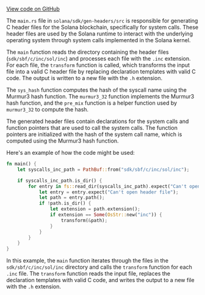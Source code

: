 [View code on GitHub](https://github.com/solana-labs/solana/tree/master/na/sdk/gen-headers/src)

The `main.rs` file in `solana/sdk/gen-headers/src` is responsible for generating C header files for the Solana blockchain, specifically for system calls. These header files are used by the Solana runtime to interact with the underlying operating system through system calls implemented in the Solana kernel.

The `main` function reads the directory containing the header files (`sdk/sbf/c/inc/sol/inc`) and processes each file with the `.inc` extension. For each file, the `transform` function is called, which transforms the input file into a valid C header file by replacing declaration templates with valid C code. The output is written to a new file with the `.h` extension.

The `sys_hash` function computes the hash of the syscall name using the Murmur3 hash function. The `murmur3_32` function implements the Murmur3 hash function, and the `pre_mix` function is a helper function used by `murmur3_32` to compute the hash.

The generated header files contain declarations for the system calls and function pointers that are used to call the system calls. The function pointers are initialized with the hash of the system call name, which is computed using the Murmur3 hash function.

Here's an example of how the code might be used:

```rust
fn main() {
    let syscalls_inc_path = PathBuf::from("sdk/sbf/c/inc/sol/inc");

    if syscalls_inc_path.is_dir() {
        for entry in fs::read_dir(syscalls_inc_path).expect("Can't open headers dir") {
            let entry = entry.expect("Can't open header file");
            let path = entry.path();
            if !path.is_dir() {
                let extension = path.extension();
                if extension == Some(OsStr::new("inc")) {
                    transform(&path);
                }
            }
        }
    }
}
```

In this example, the `main` function iterates through the files in the `sdk/sbf/c/inc/sol/inc` directory and calls the `transform` function for each `.inc` file. The `transform` function reads the input file, replaces the declaration templates with valid C code, and writes the output to a new file with the `.h` extension.
